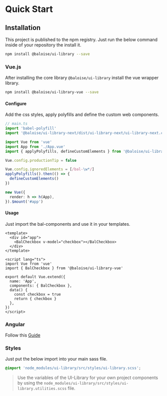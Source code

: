 # Quick Start

## Installation

This project is published to the npm registry. Just run the below command inside of your repository the install it.

```bash
npm install @baloise/ui-library --save
```

### Vue.js

After installing the core library `@baloise/ui-library` install the vue wrapper library.

```bash
npm install @baloise/ui-library-vue --save
```

#### Configure

Add the css styles, apply polyfills and define the custom web components.

```typescript
// main.ts
import 'babel-polyfill'
import '@baloise/ui-library-next/dist/ui-library-next/ui-library-next.css'

import Vue from 'vue'
import App from './App.vue'
import { applyPolyfills, defineCustomElements } from '@baloise/ui-library-next/loader'

Vue.config.productionTip = false

Vue.config.ignoredElements = [/bal-\w*/]
applyPolyfills().then(() => {
  defineCustomElements()
})

new Vue({
  render: h => h(App),
}).$mount('#app')
```

#### Usage

Just import the bal-components and use it in your templates.

```vue
<template>
  <div id="app">
    <BalCheckbox v-model="checkbox"></BalCheckbox>
  </div>
</template>

<script lang="ts">
import Vue from 'vue'
import { BalCheckbox } from '@baloise/ui-library-vue'

export default Vue.extend({
  name: 'App',
  components: { BalCheckbox },
  data() {
    const checkbox = true
    return { checkbox }
  },
})
</script>
```

### Angular

Follow this [Guide](https://stenciljs.com/docs/angular)

### Styles

Just put the below import into your main sass file.

```scss
@import 'node_modules/ui-library/src/styles/ui-library.scss';
```

> Use the variables of the UI-Library for your own project components by using the `node_modules/ui-library/src/styles/ui-library.utilities.scss` file.
